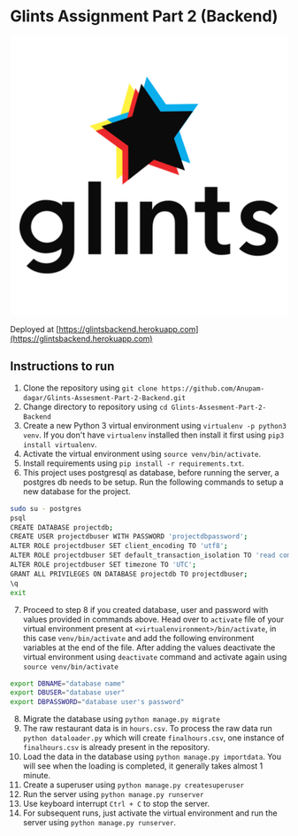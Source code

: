 # Glints Assignment Part 2 (Backend)

![Glints Logo](./logo.png)

Deployed at [https://glintsbackend.herokuapp.com](https://glintsbackend.herokuapp.com)

## Instructions to run

1. Clone the repository using `git clone https://github.com/Anupam-dagar/Glints-Assesment-Part-2-Backend.git`
2. Change directory to repository using `cd Glints-Assesment-Part-2-Backend`
3. Create a new Python 3 virtual environment using `virtualenv -p python3 venv`. If you don't have `virtualenv` installed then install it first using `pip3 install virtualenv`.
4. Activate the virtual environment using `source venv/bin/activate`.
5. Install requirements using `pip install -r requirements.txt`.
6. This project uses postgresql as database, before running the server, a postgres db needs to be setup. Run the following commands to setup a new database for the project.
```bash
sudo su - postgres
psql
CREATE DATABASE projectdb;
CREATE USER projectdbuser WITH PASSWORD 'projectdbpassword';
ALTER ROLE projectdbuser SET client_encoding TO 'utf8';
ALTER ROLE projectdbuser SET default_transaction_isolation TO 'read committed';
ALTER ROLE projectdbuser SET timezone TO 'UTC';
GRANT ALL PRIVILEGES ON DATABASE projectdb TO projectdbuser;
\q
exit
```
7. Proceed to step 8 if you created database, user and password with values provided in commands above. Head over to `activate` file of your virtual environment present at `<virtualenvironment>/bin/activate`, in this case `venv/bin/activate` and add the following environment variables at the end of the file. After adding the values deactivate the virtual environment using `deactivate` command and activate again using `source venv/bin/activate`
```bash
export DBNAME="database name"
export DBUSER="database user"
export DBPASSWORD="database user's password"
```
8. Migrate the database using `python manage.py migrate`
9. The raw restaurant data is in `hours.csv`. To process the raw data run `python dataloader.py` which will create `finalhours.csv`, one instance of `finalhours.csv` is already present in the repository.
10. Load the data in the database using `python manage.py importdata`. You will see when the loading is completed, it generally takes almost 1 minute.
11. Create a superuser using `python manage.py createsuperuser`
12. Run the server using `python manage.py runserver`
13. Use keyboard interrupt `Ctrl + C` to stop the server.
14. For subsequent runs, just activate the virtual environment and run the server using `python manage.py runserver`.
